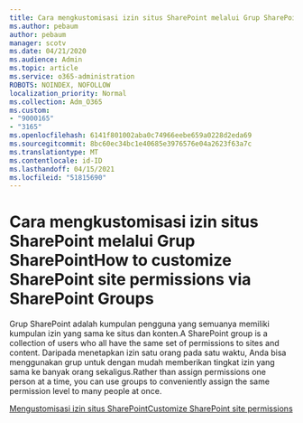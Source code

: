 ```yaml
---
title: Cara mengkustomisasi izin situs SharePoint melalui Grup SharePoint
ms.author: pebaum
author: pebaum
manager: scotv
ms.date: 04/21/2020
ms.audience: Admin
ms.topic: article
ms.service: o365-administration
ROBOTS: NOINDEX, NOFOLLOW
localization_priority: Normal
ms.collection: Adm_O365
ms.custom:
- "9000165"
- "3165"
ms.openlocfilehash: 6141f801002aba0c74966eebe659a0228d2eda69
ms.sourcegitcommit: 8bc60ec34bc1e40685e3976576e04a2623f63a7c
ms.translationtype: MT
ms.contentlocale: id-ID
ms.lasthandoff: 04/15/2021
ms.locfileid: "51815690"
---
```

# <a name="how-to-customize-sharepoint-site-permissions-via-sharepoint-groups"></a><span data-ttu-id="a13f5-102">Cara mengkustomisasi izin situs SharePoint melalui Grup SharePoint</span><span class="sxs-lookup"><span data-stu-id="a13f5-102">How to customize SharePoint site permissions via SharePoint Groups</span></span> 

<span data-ttu-id="a13f5-103">Grup SharePoint adalah kumpulan pengguna yang semuanya memiliki kumpulan izin yang sama ke situs dan konten.</span><span class="sxs-lookup"><span data-stu-id="a13f5-103">A SharePoint group is a collection of users who all have the same set of permissions to sites and content.</span></span> <span data-ttu-id="a13f5-104">Daripada menetapkan izin satu orang pada satu waktu, Anda bisa menggunakan grup untuk dengan mudah memberikan tingkat izin yang sama ke banyak orang sekaligus.</span><span class="sxs-lookup"><span data-stu-id="a13f5-104">Rather than assign permissions one person at a time, you can use groups to conveniently assign the same permission level to many people at once.</span></span>

[<span data-ttu-id="a13f5-105">Mengustomisasi izin situs SharePoint</span><span class="sxs-lookup"><span data-stu-id="a13f5-105">Customize SharePoint site permissions</span></span>](https://docs.microsoft.com/sharepoint/customize-sharepoint-site-permissions)